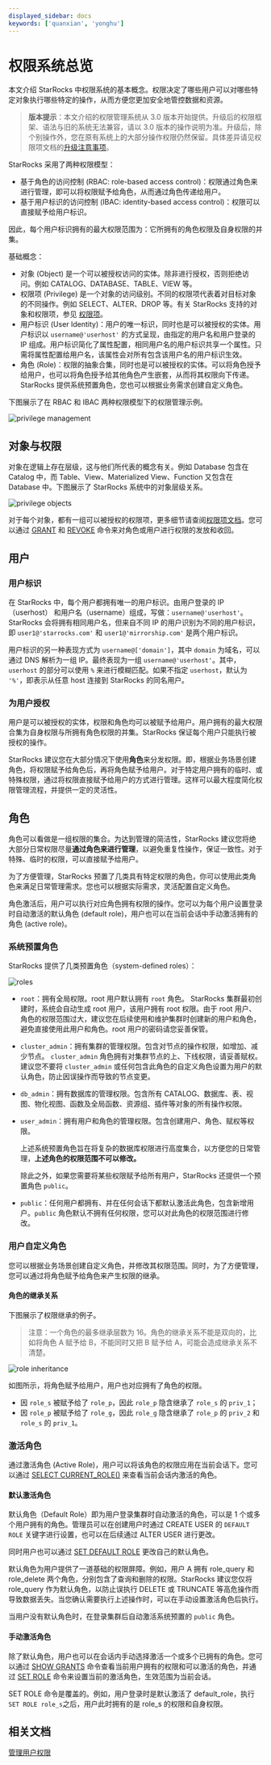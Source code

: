```yaml
---
displayed_sidebar: docs
keywords: ['quanxian', 'yonghu']
---
```


# 权限系统总览

本文介绍 StarRocks 中权限系统的基本概念。权限决定了哪些用户可以对哪些特定对象执行哪些特定的操作，从而方便您更加安全地管控数据和资源。

> **版本提示**：本文介绍的权限管理系统从 3.0 版本开始提供。升级后的权限框架、语法与旧的系统无法兼容，请以 3.0 版本的操作说明为准。升级后，除个别操作外，您在原有系统上的大部分操作权限仍然保留。具体差异请见权限项文档的[升级注意事项](privilege_item.md#升级注意事项)。

StarRocks 采用了两种权限模型：

- 基于角色的访问控制 (RBAC: role-based access control)：权限通过角色来进行管理，即可以将权限赋予给角色，从而通过角色传递给用户。
- 基于用户标识的访问控制 (IBAC: identity-based access control)：权限可以直接赋予给用户标识。

因此，每个用户标识拥有的最大权限范围为：它所拥有的角色权限及自身权限的并集。

基础概念：

- 对象 (Object) 是一个可以被授权访问的实体。除非进行授权，否则拒绝访问。例如 CATALOG、DATABASE、TABLE、VIEW 等。
- 权限项 (Privilege) 是一个对象的访问级别。不同的权限项代表着对目标对象的不同操作。例如 SELECT、ALTER、DROP 等。有关 StarRocks 支持的对象和权限项，参见 [权限项](privilege_item.md)。
- 用户标识 (User Identity)：用户的唯一标识，同时也是可以被授权的实体。用户标识以 `username@'userhost'` 的方式呈现，由指定的用户名和用户登录的 IP 组成。用户标识简化了属性配置，相同用户名的用户标识共享一个属性。只需将属性配置给用户名，该属性会对所有包含该用户名的用户标识生效。
- 角色 (Role)：权限的抽象合集，同时也是可以被授权的实体。可以将角色授予给用户，也可以将角色授予给其他角色产生嵌套，从而将其权限向下传递。StarRocks 提供系统预置角色，您也可以根据业务需求创建自定义角色。

下图展示了在 RBAC 和 IBAC 两种权限模型下的权限管理示例。

![privilege management](../../_assets/privilege-manage.png)

## 对象与权限

对象在逻辑上存在层级，这与他们所代表的概念有关。例如 Database 包含在 Catalog 中，而 Table、View、Materialized View、Function 又包含在 Database 中。下图展示了 StarRocks 系统中的对象层级关系。

![privilege objects](../../_assets/privilege-object.png)

对于每个对象，都有一组可以被授权的权限项，更多细节请查阅[权限项文档](privilege_item.md)。您可以通过 [GRANT](../../sql-reference/sql-statements/account-management/GRANT.md) 和 [REVOKE](../../sql-reference/sql-statements/account-management/REVOKE.md) 命令来对角色或用户进行权限的发放和收回。

## 用户

### 用户标识

在 StarRocks 中，每个用户都拥有唯一的用户标识。由用户登录的 IP（userhost） 和用户名（username）组成，写做：`username@'userhost'`。StarRocks 会将拥有相同用户名，但来自不同 IP 的用户识别为不同的用户标识，即 `user1@'starrocks.com'` 和 `user1@'mirrorship.com'` 是两个用户标识。

用户标识的另一种表现方式为 `username@['domain']`，其中 `domain` 为域名，可以通过 DNS 解析为一组 IP。最终表现为一组 `username@'userhost'`。其中，`userhost` 的部分可以使用 `%` 来进行模糊匹配。如果不指定 `userhost`，默认为 `'%'`，即表示从任意 host 连接到 StarRocks 的同名用户。

### 为用户授权

用户是可以被授权的实体，权限和角色均可以被赋予给用户。用户拥有的最大权限合集为自身权限与所拥有角色权限的并集。StarRocks 保证每个用户只能执行被授权的操作。

StarRocks 建议您在大部分情况下使用**角色**来分发权限。即，根据业务场景创建角色，将权限赋予给角色后，再将角色赋予给用户。对于特定用户拥有的临时、或特殊权限，通过将权限直接赋予给用户的方式进行管理。这样可以最大程度简化权限管理流程，并提供一定的灵活性。

## 角色

角色可以看做是一组权限的集合。为达到管理的简洁性，StarRocks 建议您将绝大部分日常权限尽量**通过角色来进行管理**，以避免重复性操作，保证一致性。对于特殊、临时的权限，可以直接赋予给用户。

为了方便管理，StarRocks 预置了几类具有特定权限的角色，你可以使用此类角色来满足日常管理需求。您也可以根据实际需求，灵活配置自定义角色。

角色激活后，用户可以执行对应角色拥有权限的操作。您可以为每个用户设置登录时自动激活的默认角色 (default role)，用户也可以在当前会话中手动激活拥有的角色 (active role)。

### 系统预置角色

StarRocks 提供了几类预置角色（system-defined roles）：

![roles](../../_assets/privilege-role.png)

- `root`：拥有全局权限。root 用户默认拥有 `root` 角色。
  StarRocks 集群最初创建时，系统会自动生成 root 用户，该用户拥有 root 权限。由于 root 用户、角色的权限范围过大，建议您在后续使用和维护集群时创建新的用户和角色，避免直接使用此用户和角色。root 用户的密码请您妥善保管。
- `cluster_admin`：拥有集群的管理权限。包含对节点的操作权限，如增加、减少节点。
  `cluster_admin` 角色拥有对集群节点的上、下线权限，请妥善赋权。建议您不要将 `cluster_admin` 或任何包含此角色的自定义角色设置为用户的默认角色，防止因误操作而导致的节点变更。
- `db_admin`：拥有数据库的管理权限。包含所有 CATALOG、数据库、表、视图、物化视图、函数及全局函数、资源组、插件等对象的所有操作权限。
- `user_admin`：拥有用户和角色的管理权限。包含创建用户、角色、赋权等权限。

  上述系统预置角色旨在将复杂的数据库权限进行高度集合，以方便您的日常管理，**上述角色的权限范围不可以修改。**

  除此之外，如果您需要将某些权限赋予给所有用户，StarRocks 还提供一个预置角色 `public`。

- `public`：任何用户都拥有、并在任何会话下都默认激活此角色，包含新增用户。`public` 角色默认不拥有任何权限，您可以对此角色的权限范围进行修改。

### 用户自定义角色

您可以根据业务场景创建自定义角色，并修改其权限范围。同时，为了方便管理，您可以通过将角色赋予给角色来产生权限的继承。

#### 角色的继承关系

下图展示了权限继承的例子。

> 注意：一个角色的最多继承层数为 16。角色的继承关系不能是双向的，比如将角色 A 赋予给 B，不能同时又把 B 赋予给 A，可能会造成继承关系不清楚。

![role inheritance](../../_assets/privilege-role_inheri.png)

如图所示，将角色赋予给用户，用户也对应拥有了角色的权限。

- 因 `role_s` 被赋予给了 `role_p`，因此 `role_p` 隐含继承了 `role_s` 的 `priv_1`；
- 因 `role_p` 被赋予给了 `role_g`，因此 `role_g` 隐含继承了 `role_p` 的 `priv_2` 和 `role_s` 的 `priv_1`。

### 激活角色

通过激活角色 (Active Role)，用户可以将该角色的权限应用在当前会话下。您可以通过 [SELECT CURRENT_ROLE()](../../sql-reference/sql-functions/utility-functions/current_role.md) 来查看当前会话内激活的角色。

#### 默认激活角色

默认角色（Default Role）即为用户登录集群时自动激活的角色，可以是 1 个或多个用户拥有的角色。管理员可以在创建用户时通过 CREATE USER 的 `DEFAULT ROLE` 关键字进行设置，也可以在后续通过 ALTER USER 进行更改。

同时用户也可以通过 [SET DEFAULT ROLE](../../sql-reference/sql-statements/account-management/SET_DEFAULT_ROLE.md) 更改自己的默认角色。

默认角色为用户提供了一道基础的权限屏障。例如，用户 A 拥有 role_query 和 role_delete 两个角色，分别包含了查询和删除的权限。StarRocks 建议您仅将 role_query 作为默认角色，以防止误执行 DELETE 或 TRUNCATE 等高危操作而导致数据丢失。当您确认需要执行上述操作时，可以在手动设置激活角色后执行。

当用户没有默认角色时，在登录集群后自动激活系统预置的 `public` 角色。

#### 手动激活角色

除了默认角色，用户也可以在会话内手动选择激活一个或多个已拥有的角色。您可以通过 [SHOW GRANTS](../../sql-reference/sql-statements/account-management/SHOW_GRANTS.md) 命令查看当前用户拥有的权限和可以激活的角色，并通过 [SET ROLE](../../sql-reference/sql-statements/account-management/SET_ROLE.md) 命令来设置当前的激活角色，生效范围为当前会话。

SET ROLE 命令是覆盖的。例如，用户登录时是默认激活了 default_role，执行 `SET ROLE role_s`之后，用户此时拥有的是 role_s 的权限和自身权限。

## 相关文档

[管理用户权限](./User_privilege.md)

